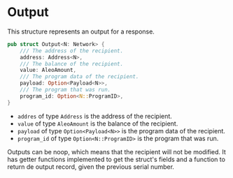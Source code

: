 # Output

This structure represents an output for a response.

```rust
pub struct Output<N: Network> {
    /// The address of the recipient.
    address: Address<N>,
    /// The balance of the recipient.
    value: AleoAmount,
    /// The program data of the recipient.
    payload: Option<Payload<N>>,
    /// The program that was run.
    program_id: Option<N::ProgramID>,
}
```

- `addres` of type `Address` is the address of the recipient.
- `value` of type `AleoAmount` is the balance of the recipient.
- `payload` of type `Option<Payload<N>>` is the program data of the recipient.
- `program_id` of type `Option<N::ProgramID>` is the program that was run.

Outputs can be noop, which means that the recipient will not be modified.
It has getter functions implemented to get the struct's fields and a function to return de output record, given the previous serial number.
